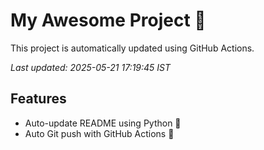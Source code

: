 # My Awesome Project 🚀

This project is automatically updated using GitHub Actions.

_Last updated: 2025-05-21 17:19:45 IST_

## Features
- Auto-update README using Python 🐍
- Auto Git push with GitHub Actions 🤖
